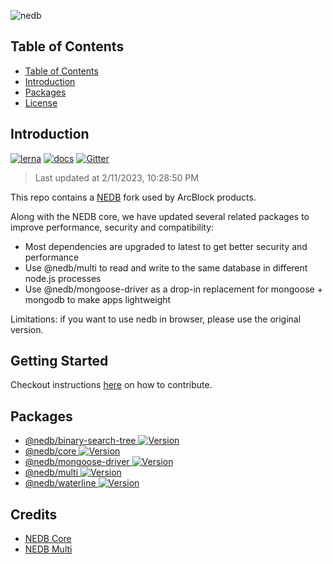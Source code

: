 ![nedb](https://www.arcblock.io/.netlify/functions/badge?text=NEDB)

## Table of Contents

- [Table of Contents](#Table-of-Contents)
- [Introduction](#Introduction)
- [Packages](#Packages)
- [License](#License)

## Introduction

[![lerna](https://img.shields.io/badge/maintained%20with-lerna-cc00ff.svg)](https://lernajs.io/)
[![docs](https://img.shields.io/badge/powered%20by-arcblock-green.svg)](https://docs.arcblock.io)
[![Gitter](https://badges.gitter.im/ArcBlock/community.svg)](https://gitter.im/ArcBlock/community?utm_source=badge&utm_medium=badge&utm_campaign=pr-badge)

> Last updated at 2/11/2023, 10:28:50 PM

This repo contains a [NEDB](https://github.com/louischatriot/nedb) fork used by ArcBlock products.

Along with the NEDB core, we have updated several related packages to improve performance, security and compatibility:

- Most dependencies are upgraded to latest to get better security and performance
- Use @nedb/multi to read and write to the same database in different node.js processes
- Use @nedb/mongoose-driver as a drop-in replacement for mongoose + mongodb to make apps lightweight

Limitations: if you want to use nedb in browser, please use the original version.

## Getting Started

Checkout instructions [here](./docs/contribute.md) on how to contribute.

## Packages

- [@nedb/binary-search-tree <img src="https://img.shields.io/npm/v/@nedb/binary-search-tree.svg" alt="Version">](https://www.npmjs.com/package/@nedb/binary-search-tree)
- [@nedb/core <img src="https://img.shields.io/npm/v/@nedb/core.svg" alt="Version">](https://www.npmjs.com/package/@nedb/core)
- [@nedb/mongoose-driver <img src="https://img.shields.io/npm/v/@nedb/mongoose-driver.svg" alt="Version">](https://www.npmjs.com/package/@nedb/mongoose-driver)
- [@nedb/multi <img src="https://img.shields.io/npm/v/@nedb/multi.svg" alt="Version">](https://www.npmjs.com/package/@nedb/multi)
- [@nedb/waterline <img src="https://img.shields.io/npm/v/@nedb/waterline.svg" alt="Version">](https://www.npmjs.com/package/@nedb/waterline)

## Credits

- [NEDB Core](https://github.com/louischatriot/nedb)
- [NEDB Multi](https://github.com/vangelov/nedb-multi)

